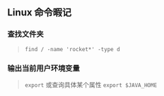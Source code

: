 ## Linux 命令暇记

### 查找文件夹

> `find / -name 'rocket*' -type d`

### 输出当前用户环境变量
> `export` 或查询具体某个属性 `export $JAVA_HOME`